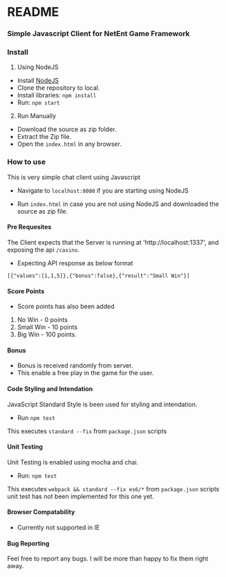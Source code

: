 # README #

### Simple Javascript Client for NetEnt Game Framework ###

### Install ###

1. Using NodeJS

* Install [NodeJS](https://nodejs.org)
* Clone the repository to local.
* Install libraries: `npm install`
* Run: `npm start`

2. Run Manually

* Download the source as zip folder.
* Extract the Zip file.
* Open the `index.html` in any browser.

### How to use ###

This is very simple chat client using Javascript

* Navigate to `localhost:8080` if you are starting using NodeJS

* Run `index.html` in case you are not using NodeJS and downloaded the source as zip file.


#### Pre Requesites ####

The Client expects that the Server is running at 'http://localhost:1337',
and exposing the api `/casino`.

* Expecting API response as below format

`[{"values":[1,1,5]},{"bonus":false},{"result":"Small Win"}]`

#### Score Points ####

* Score points has also been added

1. No Win - 0 points
2. Small Win - 10 points
3. Big Win - 100 points.

#### Bonus ####

* Bonus is received randomly from server.
* This enable a free play in the game for the user.

#### Code Styling and Intendation ####

JavaScript Standard Style  is been used for styling and intendation.

* Run `npm test`

This executes `standard --fix` from `package.json` scripts

#### Unit Testing ####

Unit Testing is enabled using mocha and chai.

* Run: `npm test`

This executes `webpack && standard --fix es6/*` from `package.json` scripts
unit test has not been implemented for this one yet.

#### Browser Compatability ####

* Currently not supported in IE

#### Bug Reporting ####

Feel free to report any bugs. I will be more than happy to fix them right away.
